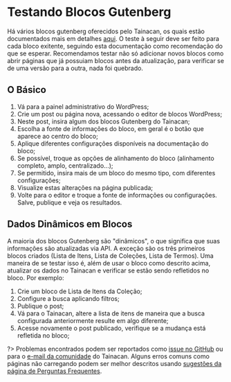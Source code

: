 # Testando Blocos Gutenberg

Há vários blocos gutenberg oferecidos pelo Tainacan, os quais estão documentados mais em detalhes [aqui](pt-br/../gutenberg-blocks.md). O teste à seguir deve ser feito para cada bloco exitente, seguindo esta documentação como recomendação do que se esperar. Recomendamos testar não só adicionar novos blocos como abrir páginas que já possuiam blocos antes da atualização, para verificar se de uma versão para a outra, nada foi quebrado.

## O Básico

1. Vá para a painel administrativo do WordPress;
2. Crie um post ou página nova, acessando o editor de blocos WordPress;
3. Neste post, insira algum dos blocos Gutenberg do Tainacan;
4. Escolha a fonte de informações do bloco, em geral é o botão que aparece ao centro do bloco;
5. Aplique diferentes configurações disponíveis na documentação do bloco;
6. Se possível, troque as opções de alinhamento do bloco (alinhamento completo, amplo, centralizado...);
7. Se permitido, insira mais de um bloco do mesmo tipo, com diferentes configurações;
8. Visualize estas alterações na página publicada;
9. Volte para o editor e troque a fonte de informações ou configurações. Salve, publique e veja os resultados.

## Dados Dinâmicos em Blocos

A maioria dos blocos Gutenberg são "dinâmicos", o que significa que suas informações são atualizadas via API. A exceção são os três primeiros blocos criados (Lista de Itens, Lista de Coleções, Lista de Termos). Uma maneira de se testar isso é, além de usar o bloco como descrito acima, atualizar os dados no Tainacan e verificar se estão sendo refletidos no bloco. Por exemplo:

1. Crie um bloco de Lista de Itens da Coleção;
2. Configure a busca aplicando filtros;
3. Publique o post;
4. Vá para o Tainacan, altere a lista de itens de maneira que a busca configurada anteriormente resulte em algo diferente;
5. Acesse novamente o post publicado, verifique se a mudança está refletida no bloco; 

?> Problemas encontrados podem ser reportados como [issue no GitHub](https://github.com/tainacan/tainacan/issues ':ignore') ou para o [e-mail da comunidade](mailto:tainacan@lists.riseup.net ':ignore') do Tainacan. Alguns erros comuns como páginas não carregando podem ser melhor descritos usando [sugestões da página de Perguntas Frequentes](/pt-br/faq#acho-que-encontrei-um-erro-como-devo-proceder).